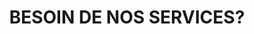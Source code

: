 ---
title : "BESOIN DE NOS SERVICES?"
bg_image : "images/backgrounds/need-service.jpg"
button:
  enable : true
  label : "ÉCRIVEZ NOUS !"
  link : "#contact"


# custom style
custom_class: "" 
custom_attributes: "" 
custom_css: ""
---